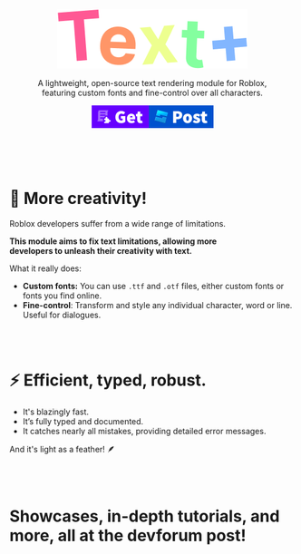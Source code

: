<div align="center">

<img src="./Logo.png"></img>

A lightweight, open-source text rendering module for Roblox,<br>
featuring custom fonts and fine-control over all characters.

[<img src="https://raw.githubusercontent.com/AlexanderLindholt/LinkButtons/refs/heads/main/Static/Module.png"></img>](https://create.roblox.com/store/asset/138658986432597) ​ [<img src="https://raw.githubusercontent.com/AlexanderLindholt/LinkButtons/refs/heads/main/Static/Devforum.png"></img>](https://devforum.roblox.com/t/3521684)
</div>
<br>
​<br>
<br>

# 🎨 More creativity!
Roblox developers suffer from a wide range of limitations.

**This module aims to fix text limitations, allowing more<br>
developers to unleash their creativity with text.**

What it really does:
- **Custom fonts:** You can use `.ttf` and `.otf` files, either custom fonts or fonts you find online.
- **Fine-control**: Transform and style any individual character, word or line. Useful for dialogues.
<br>
<br>

# ⚡ Efficient, typed, robust.
- It's blazingly fast.
- It’s fully typed and documented.
- It catches nearly all mistakes, providing detailed error messages.

And it's light as a feather! 🪶

<br>
<br>

# Showcases, in-depth tutorials, and more, all at the devforum post!
